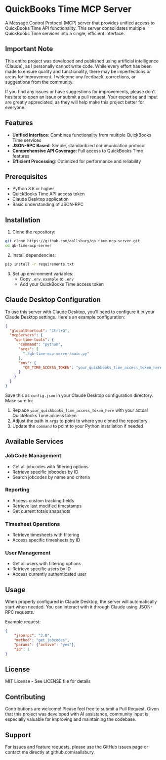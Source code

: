 # QuickBooks Time MCP Server

A Message Control Protocol (MCP) server that provides unified access to QuickBooks Time API functionality. This server consolidates multiple QuickBooks Time services into a single, efficient interface.

## Important Note

This entire project was developed and published using artificial intelligence (Claude), as I personally cannot write code. While every effort has been made to ensure quality and functionality, there may be imperfections or areas for improvement. I welcome any feedback, corrections, or suggestions from the community.

If you find any issues or have suggestions for improvements, please don't hesitate to open an issue or submit a pull request. Your expertise and input are greatly appreciated, as they will help make this project better for everyone.

## Features

- **Unified Interface**: Combines functionality from multiple QuickBooks Time services
- **JSON-RPC Based**: Simple, standardized communication protocol
- **Comprehensive API Coverage**: Full access to QuickBooks Time features
- **Efficient Processing**: Optimized for performance and reliability

## Prerequisites

- Python 3.8 or higher
- QuickBooks Time API access token
- Claude Desktop application
- Basic understanding of JSON-RPC

## Installation

1. Clone the repository:
```bash
git clone https://github.com/aallsbury/qb-time-mcp-server.git
cd qb-time-mcp-server
```

2. Install dependencies:
```bash
pip install -r requirements.txt
```

3. Set up environment variables:
   - Copy `.env.example` to `.env`
   - Add your QuickBooks Time access token

## Claude Desktop Configuration

To use this server with Claude Desktop, you'll need to configure it in your Claude Desktop settings. Here's an example configuration:

```json
{
  "globalShortcut": "Ctrl+Q",
  "mcpServers": {
    "qb-time-tools": {
      "command": "python",
      "args": [
        "./qb-time-mcp-server/main.py"
      ],
      "env": {
        "QB_TIME_ACCESS_TOKEN": "your_quickbooks_time_access_token_here"
      }
    }
  }
}
```

Save this as `config.json` in your Claude Desktop configuration directory. Make sure to:
1. Replace `your_quickbooks_time_access_token_here` with your actual QuickBooks Time access token
2. Adjust the path in `args` to point to where you cloned the repository
3. Update the `command` to point to your Python installation if needed

## Available Services

### JobCode Management
- Get all jobcodes with filtering options
- Retrieve specific jobcodes by ID
- Search jobcodes by name and criteria

### Reporting
- Access custom tracking fields
- Retrieve last modified timestamps
- Get current totals snapshots

### Timesheet Operations
- Retrieve timesheets with filtering
- Access specific timesheets by ID

### User Management
- Get all users with filtering options
- Retrieve specific users by ID
- Access currently authenticated user

## Usage

When properly configured in Claude Desktop, the server will automatically start when needed. You can interact with it through Claude using JSON-RPC requests.

Example request:
```json
{
    "jsonrpc": "2.0",
    "method": "get_jobcodes",
    "params": {"active": "yes"},
    "id": 1
}
```

## License

MIT License - See LICENSE file for details

## Contributing

Contributions are welcome! Please feel free to submit a Pull Request. Given that this project was developed with AI assistance, community input is especially valuable for improving and maintaining the codebase.

## Support

For issues and feature requests, please use the GitHub issues page or contact me directly at github.com/aallsbury.